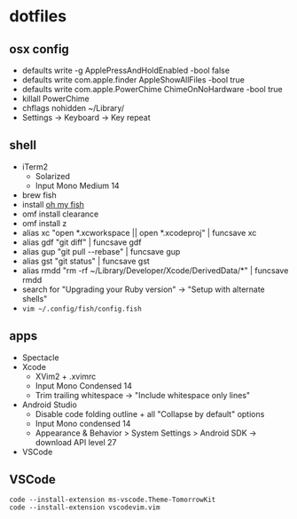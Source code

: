 # dotfiles

## osx config
- defaults write -g ApplePressAndHoldEnabled -bool false
- defaults write com.apple.finder AppleShowAllFiles -bool true
- defaults write com.apple.PowerChime ChimeOnNoHardware -bool true
- killall PowerChime
- chflags nohidden ~/Library/
- Settings -> Keyboard -> Key repeat

## shell
- iTerm2
  - Solarized
  - Input Mono Medium 14
- brew fish 
- install [oh my fish](https://github.com/oh-my-fish/oh-my-fish)
- omf install clearance
- omf install z
- alias xc "open *.xcworkspace || open *.xcodeproj" | funcsave xc
- alias gdf "git diff" | funcsave gdf
- alias gup "git pull --rebase" | funcsave gup
- alias gst "git status" | funcsave gst
- alias rmdd "rm -rf ~/Library/Developer/Xcode/DerivedData/*" | funcsave rmdd
- search for "Upgrading your Ruby version" -> "Setup with alternate shells"
- `vim ~/.config/fish/config.fish`

## apps
- Spectacle
- Xcode
  - XVim2 + .xvimrc
  - Input Mono Condensed 14
  - Trim trailing whitespace -> "Include whitespace only lines"
- Android Studio
  - Disable code folding outline + all "Collapse by default" options
  - Input Mono condensed 14
  - Appearance & Behavior > System Settings > Android SDK -> download API level 27
- VSCode


## VSCode
```
code --install-extension ms-vscode.Theme-TomorrowKit
code --install-extension vscodevim.vim
```
